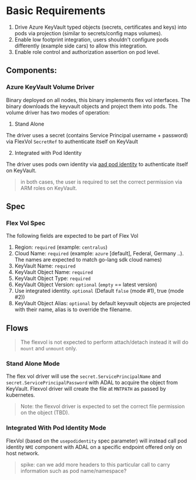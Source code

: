 # Basic Requirements

1. Drive Azure KeyVault typed objects (secrets, certificates and keys) into pods via projection (similar to secrets/config maps volumes). 
2. Enable low footprint integration, users shouldn't configure pods differently (example side cars) to allow this integration. 
3. Enable role control and authorization assertion on pod level.

## Components:

### Azure KeyVault Volume Driver

Binary deployed on all nodes, this binary implements flex vol interfaces. The binary downloads the keyvault objects and project them 
into pods. The volume driver has two modes of operation:

1. Stand Alone

The driver uses a secret (contains Service Principal username + password) via FlexVol `SecretRef` to authenticate itself on
KeyVault

2. Integrated with Pod Identity

The driver uses pods own identity via [aad pod identity](https://github.com/Azure/aad-pod-identity/) to authenticate itself on KeyVault.

> in both cases, the user is required to set the correct permission via ARM roles on KeyVault.


## Spec

### Flex Vol Spec

The following fields are expected to be part of Flex Vol

1. Region: `required` (example: `centralus`)
2. Cloud Name: `required` (example: `azure` [default], Federal, Germany ..). The names are expected to match go-lang sdk cloud names)
3. KeyVault Name: `required` 
4. KeyVault Object Name: `required`
5. KeyVault Object Type: `required`
6. KeyVault Object Version: `optional` (`empty` == latest version)
7. Use integrated identity. `optional` (Default `false` (mode #1), true (mode #2))
8. KeyVault Object Alias: `optional` by default keyvault objects are projected with their name, alias is to override the filename.

##  Flows

> The flexvol is not expected to perform attach/detach instead it will do `mount` and `unmount` only.

### Stand Alone Mode

The flex vol driver will use the `secret.ServicePrincipalName` and `secret.ServicePrincipalPassword` with ADAL to acquire the 
object from KeyVault. Flexvol driver will create the file at `MNTPATH` as passed by kubernetes. 

> Note: the flexvol driver is expected to set the correct file permission on the object (TBD).


### Integrated With Pod Identity Mode

FlexVol (based on the `usepodidentity` spec parameter) will instead call pod identity `NMI` component with ADAL on a specific endpoint
offered only on host network. 

> spike: can we add more headers to this particular call to carry information such as pod name/namespace?

